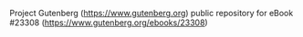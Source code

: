 Project Gutenberg (https://www.gutenberg.org) public repository for eBook #23308 (https://www.gutenberg.org/ebooks/23308)
